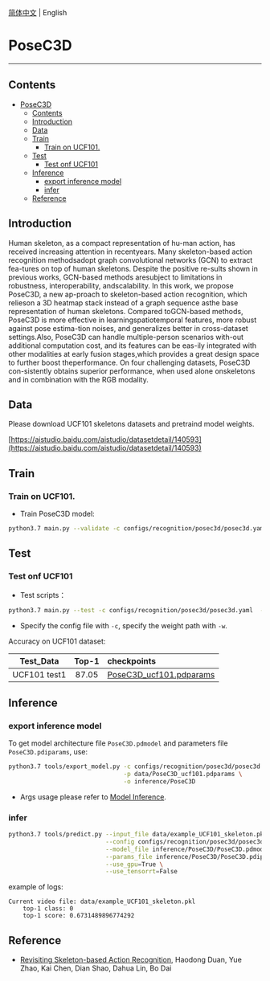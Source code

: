 [简体中文](../../../zh-CN/model_zoo/recognition/posec3d.md) | English

# PoseC3D

---
## Contents

- [PoseC3D](#PoseC3D)
  - [Contents](#contents)
  - [Introduction](#introduction)
  - [Data](#data)
  - [Train](#train)
    - [Train on UCF101.](#train-on-ucf101)
  - [Test](#test)
    - [Test onf UCF101](#test-onf-ucf101)
  - [Inference](#inference)
    - [export inference model](#export-inference-model)
    - [infer](#infer)
  - [Reference](#reference)


## Introduction

Human  skeleton,  as  a  compact  representation  of  hu-man  action,  has  received  increasing  attention  in  recentyears.    Many  skeleton-based  action  recognition  methodsadopt graph convolutional networks (GCN) to extract fea-tures on top of human skeletons.   Despite the positive re-sults  shown  in  previous  works,  GCN-based  methods  aresubject  to  limitations  in  robustness,  interoperability,  andscalability.  In this work, we propose PoseC3D, a new ap-proach  to  skeleton-based  action  recognition,  which  relieson  a  3D  heatmap  stack  instead  of  a  graph  sequence  asthe base representation of human skeletons.  Compared toGCN-based methods, PoseC3D is more effective in learningspatiotemporal features, more robust against pose estima-tion noises, and generalizes better in cross-dataset settings.Also, PoseC3D can handle multiple-person scenarios with-out additional computation cost, and its features can be eas-ily integrated with other modalities at early fusion stages,which  provides  a  great  design  space  to  further  boost  theperformance. On four challenging datasets, PoseC3D con-sistently obtains superior performance, when used alone onskeletons and in combination with the RGB modality.

## Data

Please download UCF101 skeletons datasets and pretraind model weights.

[https://aistudio.baidu.com/aistudio/datasetdetail/140593](https://aistudio.baidu.com/aistudio/datasetdetail/140593)

## Train

### Train on UCF101.

- Train PoseC3D model:

```bash
python3.7 main.py --validate -c configs/recognition/posec3d/posec3d.yaml --weights res3d_k400.pdparams
```


## Test

### Test onf UCF101

- Test scripts：

```bash
python3.7 main.py --test -c configs/recognition/posec3d/posec3d.yaml  -w output/PoseC3D/PoseC3D_epoch_0012.pdparams
```

- Specify the config file with `-c`, specify the weight path with `-w`.


Accuracy on UCF101 dataset:

| Test_Data | Top-1 | checkpoints |
| :----: | :----: | :---- |
| UCF101 test1 | 87.05 | [PoseC3D_ucf101.pdparams]() |



## Inference

### export inference model

 To get model architecture file `PoseC3D.pdmodel` and parameters file `PoseC3D.pdiparams`, use:

```bash
python3.7 tools/export_model.py -c configs/recognition/posec3d/posec3d.yaml \
                                -p data/PoseC3D_ucf101.pdparams \
                                -o inference/PoseC3D
```

- Args usage please refer to [Model Inference](https://github.com/PaddlePaddle/PaddleVideo/blob/release/2.0/docs/zh-CN/start.md#2-%E6%A8%A1%E5%9E%8B%E6%8E%A8%E7%90%86).

### infer

```bash
python3.7 tools/predict.py --input_file data/example_UCF101_skeleton.pkl\
                           --config configs/recognition/posec3d/posec3d.yaml \
                           --model_file inference/PoseC3D/PoseC3D.pdmodel \
                           --params_file inference/PoseC3D/PoseC3D.pdiparams \
                           --use_gpu=True \
                           --use_tensorrt=False
```

example of logs:

```
Current video file: data/example_UCF101_skeleton.pkl
	top-1 class: 0
	top-1 score: 0.6731489896774292
```


## Reference

- [Revisiting Skeleton-based Action Recognition](https://arxiv.org/pdf/2104.13586v1.pdf), Haodong Duan, Yue Zhao, Kai Chen, Dian Shao, Dahua Lin, Bo Dai
